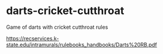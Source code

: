 # darts-cricket-cutthroat
Game of darts with cricket cutthroat rules

https://recservices.k-state.edu/intramurals/rulebooks_handbooks/Darts%20RB.pdf
